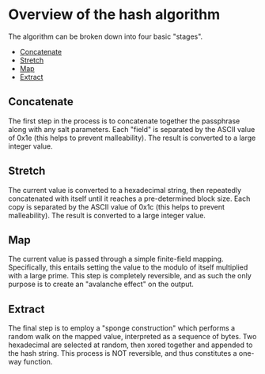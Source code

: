 # Overview of the hash algorithm

The algorithm can be broken down into four basic "stages".

- [Concatenate](#Concatenate)
- [Stretch](#Stretch)
- [Map](#Map)
- [Extract](#Extract)


## Concatenate

The first step in the process is to concatenate together the passphrase along with any salt parameters. Each "field" is separated by the ASCII value of 0x1e (this helps to prevent malleability). The result is converted to a large integer value. 

## Stretch

The current value is converted to a hexadecimal string, then repeatedly concatenated with itself until it reaches a pre-determined block size. Each copy is separated by the ASCII value of 0x1c (this helps to prevent malleability). The result is converted to a large integer value. 

## Map

The current value is passed through a simple finite-field mapping. Specifically, this entails setting the value to the modulo of itself multiplied with a large prime. This step is completely reversible, and as such the only purpose is to create an "avalanche effect" on the output.

## Extract

The final step is to employ a "sponge construction" which performs a random walk on the mapped value, interpreted as a sequence of bytes. Two hexadecimal are selected at random, then xored together and appended to the hash string. This process is NOT reversible, and thus constitutes a one-way function.


